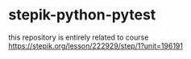 # stepik-python-pytest
this repository is entirely related to course https://stepik.org/lesson/222929/step/1?unit=196191
